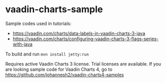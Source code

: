 vaadin-charts-sample
==============
Sample codes used in tutorials:
* https://vaadin.com/charts/data-labels-in-vaadin-charts-3-java
* https://vaadin.com/charts/configuring-vaadin-charts-3-flags-series-with-java

To build and run `mvn install jetty:run`

Requires active Vaadin Charts 3 license. Trial licenses are available.
If you are looking sample code for Vaadin Charts 4, go to https://github.com/johannesh2/vaadin-charts4-samples

